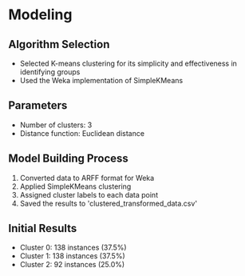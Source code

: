 # Modeling

## Algorithm Selection
- Selected K-means clustering for its simplicity and effectiveness in identifying groups
- Used the Weka implementation of SimpleKMeans

## Parameters
- Number of clusters: 3
- Distance function: Euclidean distance

## Model Building Process
1. Converted data to ARFF format for Weka
2. Applied SimpleKMeans clustering
3. Assigned cluster labels to each data point
4. Saved the results to 'clustered_transformed_data.csv'

## Initial Results
- Cluster 0: 138 instances (37.5%)
- Cluster 1: 138 instances (37.5%)
- Cluster 2: 92 instances (25.0%)
